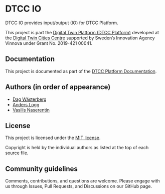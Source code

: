 # DTCC IO

DTCC IO provides input/output (IO) for DTCC Platform.

This project is part the
[Digital Twin Platform (DTCC Platform)](https://github.com/dtcc-platform/)
developed at the
[Digital Twin Cities Centre](https://dtcc.chalmers.se/)
supported by Sweden’s Innovation Agency Vinnova under Grant No. 2019-421 00041.

## Documentation

This project is documented as part of the
[DTCC Platform Documentation](https://platform.dtcc.chalmers.se/).

## Authors (in order of appearance)

* [Dag Wästerberg](https://chalmersindustriteknik.se/sv/medarbetare/dag-wastberg/)
* [Anders Logg](http://anders.logg.org)
* [Vasilis Naserentin](https://www.chalmers.se/en/Staff/Pages/vasnas.aspx)

## License

This project is licensed under the
[MIT license](https://opensource.org/licenses/MIT).

Copyright is held by the individual authors as listed at the top of
each source file.

## Community guidelines

Comments, contributions, and questions are welcome. Please engage with
us through Issues, Pull Requests, and Discussions on our GitHub page.
